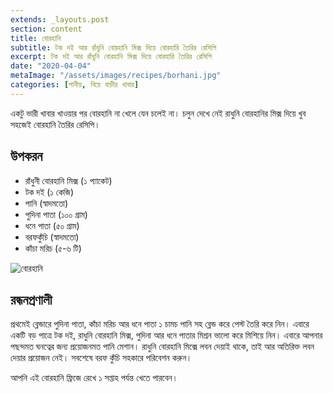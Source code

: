 ```yaml
---
extends: _layouts.post
section: content
title: বোরহানি
subtitle: টক দই আর রাঁধুনি বোরহানি মিক্স দিয়ে বোরহারি তৈরির রেসিপি
excerpt: টক দই আর রাঁধুনি বোরহানি মিক্স দিয়ে বোরহারি তৈরির রেসিপি
date: "2020-04-04"
metaImage: "/assets/images/recipes/borhani.jpg"
categories: [পানীয়, বিয়ে বাড়ীর খাবার]
---
```


একটু ভারী খাবার খাওয়ার পর বোরহানি না খেলে যেন চলেই না। চলুন দেখে নেই রাধুনি বোরহানির মিক্স দিয়ে
খুব সহজেই বোরহানি তৈরির রেসিপি।

## উপকরন

- রাঁধুনী বোরহানি মিক্স (১ প্যাকেট)
- টক দই (১ কেজি)
- পানি (স্বাদমতো)
- পুদিনা পাতা (১০০ গ্রাম)
- ধনে পাতা (৫০ গ্রাম)
- বরফকুঁচি (স্বাদমতো)
- কাঁচা মরিচ (৫-৬ টি)

![বোরহানি](/assets/images/recipes/borhani.jpg)

## রন্ধনপ্রণালী

প্রথমেই ব্লেন্ডারে পুদিনা পাতা, কাঁচা মরিচ আর ধনে পাতা ১ চামচ পানি সহ ব্লেন্ড করে পেস্ট তৈরি করে নিন। এবারে
একটি বড় পাত্রে টক দই, রাধুনি বোরহানি মিক্স, পুদিনা আর ধনে পাতার মিশ্রন ভালো করে মিশিয়ে নিন। এবারে
আপনার পছন্দমত ঘনত্বের জন্য প্রয়োজনমত পানি মেশান। রাধুনি বোরহানি মিক্সে লবন দেয়াই থাকে, তাই আর
অতিরিক্ত লবন দেয়ার প্রয়োজন নেই। সবশেষে বরফ কুঁচি সহকারে পরিবেশন করুন।

আপনি এই বোরহানি ফ্রিজে রেখে ১ সপ্তাহ পর্যন্ত খেতে পারবেন।
